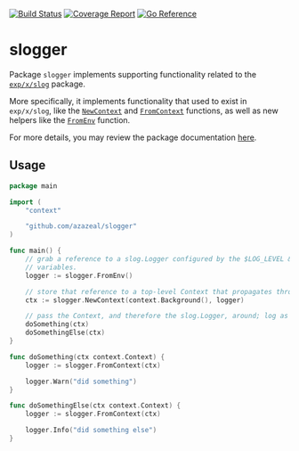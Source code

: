 [![Build Status](https://github.com/azazeal/slogger/actions/workflows/build.yml/badge.svg)](https://github.com/azazeal/slogger/actions/workflows/build.yml)
[![Coverage Report](https://coveralls.io/repos/github/azazeal/slogger/badge.svg?branch=master)](https://coveralls.io/github/azazeal/slogger?branch=master)
[![Go Reference](https://pkg.go.dev/badge/github.com/azazeal/slogger.svg)](https://pkg.go.dev/github.com/azazeal/slogger)

# slogger

Package `slogger` implements supporting functionality related to the
[`exp/x/slog`](https://pkg.go.dev/golang.org/x/exp/slog) package.

More specifically, it implements functionality that used to exist in `exp/x/slog`, like the
[`NewContext`](https://pkg.go.dev/github.com/azazeal/slogger#NewContext) and
[`FromContext`](https://pkg.go.dev/github.com/azazeal/slogger#FromContext) functions, as well as new helpers like the
[`FromEnv`](https://pkg.go.dev/github.com/azazeal/slogger#FromEnv) function.

For more details, you may review the package documentation [here](https://pkg.go.dev/github.com/azazeal/slogger).

## Usage

```go
package main

import (
	"context"

	"github.com/azazeal/slogger"
)

func main() {
	// grab a reference to a slog.Logger configured by the $LOG_LEVEL & $LOG_FORMAT environment
	// variables.
	logger := slogger.FromEnv()

	// store that reference to a top-level Context that propagates throughout the program
	ctx := slogger.NewContext(context.Background(), logger)

	// pass the Context, and therefore the slog.Logger, around; log as needed
	doSomething(ctx)
	doSomethingElse(ctx)
}

func doSomething(ctx context.Context) {
	logger := slogger.FromContext(ctx)

	logger.Warn("did something")
}

func doSomethingElse(ctx context.Context) {
	logger := slogger.FromContext(ctx)

	logger.Info("did something else")
}
```